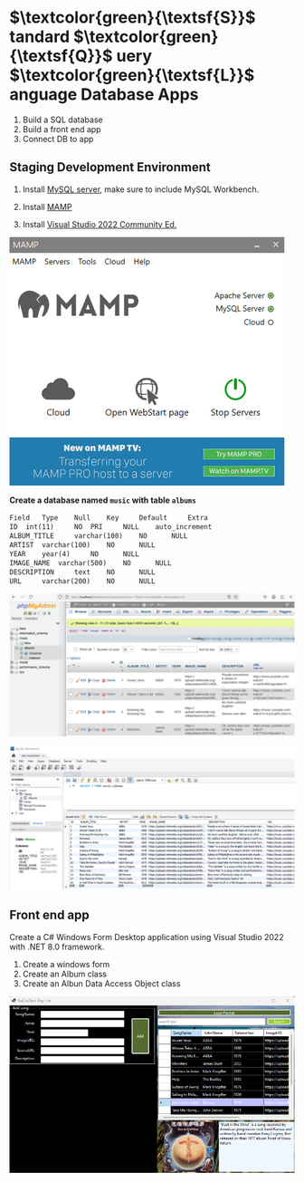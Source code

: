 # $\textcolor{green}{\textsf{S}}$ tandard $\textcolor{green}{\textsf{Q}}$ uery $\textcolor{green}{\textsf{L}}$ anguage Database Apps

1.  Build a SQL database
2.  Build a front end app
3.  Connect DB to app

## Staging Development Environment
1. Install [MySQL server](https://www.bing.com/ck/a?!&&p=502f111fccd428efc50a4a33a6dd0cbe490c2e7f4b80ea67cf789df21b6e460eJmltdHM9MTc0MTMwNTYwMA&ptn=3&ver=2&hsh=4&fclid=049b1723-791c-604f-01c5-02b4784261c3&psq=mysql+download+for+windows+11&u=a1aHR0cHM6Ly9kZXYubXlzcWwuY29tL2Rvd25sb2Fkcy8&ntb=1), make sure to include MySQL Workbench.
2. Install [MAMP](https://www.bing.com/ck/a?!&&p=2d1e0510670580990cb5e56ab2921436f535ea33cb9e6cb20ddc0123556e040aJmltdHM9MTc0MTMwNTYwMA&ptn=3&ver=2&hsh=4&fclid=049b1723-791c-604f-01c5-02b4784261c3&psq=mamp+download&u=a1aHR0cHM6Ly93d3cubWFtcC5pbmZvL2VuL2Rvd25sb2Fkcy8&ntb=1)

3. Install [Visual Studio 2022 Community Ed.](https://visualstudio.microsoft.com/vs/community/)


![MampWeb](media/MAMPServers.png)

**Create a database named `music` with table `albums`**

```mysql
Field 	Type 	Null 	Key 	Default 	Extra 	
ID 	int(11) 	NO 	PRI 	NULL 	auto_increment
ALBUM_TITLE 	varchar(100) 	NO 		NULL 	
ARTIST 	varchar(100) 	NO 		NULL 	
YEAR 	year(4) 	NO 		NULL 	
IMAGE_NAME 	varchar(500) 	NO 		NULL 	
DESCRIPTION 	text 	NO 		NULL 	
URL 	varchar(200) 	NO 		NULL 	

```
![DBAdmin](media/DB_myAdmin.png)

![Workbench](media/Workbench.png)


## Front end app

Create a C# Windows Form Desktop application using Visual Studio 2022 with .NET 8.0 framework.
1. Create a windows form
2. Create an Album class
3. Create an Albun Data Access Object class

![FrontendApp](media/FrontendApp.png)
